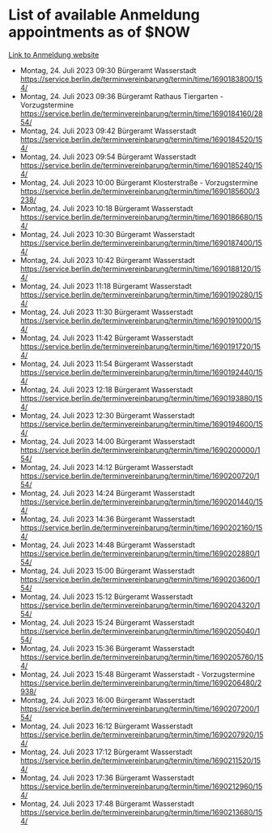 # List of available Anmeldung appointments as of $NOW
[Link to Anmeldung website](https://service.berlin.de/terminvereinbarung/termin/tag.php?termin=1&anliegen[]=120686&dienstleisterlist=122210,122217,327316,122219,327312,122227,327314,122231,327346,122243,327348,122254,122252,329742,122260,329745,122262,329748,122271,327278,122273,327274,122277,327276,330436,122280,327294,122282,327290,122284,327292,122291,327270,122285,327266,122286,327264,122296,327268,150230,329760,122297,327286,122294,327284,122312,329763,122314,329775,122304,327330,122311,327334,122309,327332,317869,122281,327352,122279,329772,122283,122276,327324,122274,327326,122267,329766,122246,327318,122251,327320,122257,327322,122208,327298,122226,327300&herkunft=http%3A%2F%2Fservice.berlin.de%2Fdienstleistung%2F120686%2F)
- Montag, 24. Juli 2023 09:30 Bürgeramt Wasserstadt https://service.berlin.de/terminvereinbarung/termin/time/1690183800/154/
- Montag, 24. Juli 2023 09:36 Bürgeramt Rathaus Tiergarten - Vorzugstermine https://service.berlin.de/terminvereinbarung/termin/time/1690184160/2854/
- Montag, 24. Juli 2023 09:42 Bürgeramt Wasserstadt https://service.berlin.de/terminvereinbarung/termin/time/1690184520/154/
- Montag, 24. Juli 2023 09:54 Bürgeramt Wasserstadt https://service.berlin.de/terminvereinbarung/termin/time/1690185240/154/
- Montag, 24. Juli 2023 10:00 Bürgeramt Klosterstraße - Vorzugstermine https://service.berlin.de/terminvereinbarung/termin/time/1690185600/3238/
- Montag, 24. Juli 2023 10:18 Bürgeramt Wasserstadt https://service.berlin.de/terminvereinbarung/termin/time/1690186680/154/
- Montag, 24. Juli 2023 10:30 Bürgeramt Wasserstadt https://service.berlin.de/terminvereinbarung/termin/time/1690187400/154/
- Montag, 24. Juli 2023 10:42 Bürgeramt Wasserstadt https://service.berlin.de/terminvereinbarung/termin/time/1690188120/154/
- Montag, 24. Juli 2023 11:18 Bürgeramt Wasserstadt https://service.berlin.de/terminvereinbarung/termin/time/1690190280/154/
- Montag, 24. Juli 2023 11:30 Bürgeramt Wasserstadt https://service.berlin.de/terminvereinbarung/termin/time/1690191000/154/
- Montag, 24. Juli 2023 11:42 Bürgeramt Wasserstadt https://service.berlin.de/terminvereinbarung/termin/time/1690191720/154/
- Montag, 24. Juli 2023 11:54 Bürgeramt Wasserstadt https://service.berlin.de/terminvereinbarung/termin/time/1690192440/154/
- Montag, 24. Juli 2023 12:18 Bürgeramt Wasserstadt https://service.berlin.de/terminvereinbarung/termin/time/1690193880/154/
- Montag, 24. Juli 2023 12:30 Bürgeramt Wasserstadt https://service.berlin.de/terminvereinbarung/termin/time/1690194600/154/
- Montag, 24. Juli 2023 14:00 Bürgeramt Wasserstadt https://service.berlin.de/terminvereinbarung/termin/time/1690200000/154/
- Montag, 24. Juli 2023 14:12 Bürgeramt Wasserstadt https://service.berlin.de/terminvereinbarung/termin/time/1690200720/154/
- Montag, 24. Juli 2023 14:24 Bürgeramt Wasserstadt https://service.berlin.de/terminvereinbarung/termin/time/1690201440/154/
- Montag, 24. Juli 2023 14:36 Bürgeramt Wasserstadt https://service.berlin.de/terminvereinbarung/termin/time/1690202160/154/
- Montag, 24. Juli 2023 14:48 Bürgeramt Wasserstadt https://service.berlin.de/terminvereinbarung/termin/time/1690202880/154/
- Montag, 24. Juli 2023 15:00 Bürgeramt Wasserstadt https://service.berlin.de/terminvereinbarung/termin/time/1690203600/154/
- Montag, 24. Juli 2023 15:12 Bürgeramt Wasserstadt https://service.berlin.de/terminvereinbarung/termin/time/1690204320/154/
- Montag, 24. Juli 2023 15:24 Bürgeramt Wasserstadt https://service.berlin.de/terminvereinbarung/termin/time/1690205040/154/
- Montag, 24. Juli 2023 15:36 Bürgeramt Wasserstadt https://service.berlin.de/terminvereinbarung/termin/time/1690205760/154/
- Montag, 24. Juli 2023 15:48 Bürgeramt Wasserstadt - Vorzugstermine https://service.berlin.de/terminvereinbarung/termin/time/1690206480/2938/
- Montag, 24. Juli 2023 16:00 Bürgeramt Wasserstadt https://service.berlin.de/terminvereinbarung/termin/time/1690207200/154/
- Montag, 24. Juli 2023 16:12 Bürgeramt Wasserstadt https://service.berlin.de/terminvereinbarung/termin/time/1690207920/154/
- Montag, 24. Juli 2023 17:12 Bürgeramt Wasserstadt https://service.berlin.de/terminvereinbarung/termin/time/1690211520/154/
- Montag, 24. Juli 2023 17:36 Bürgeramt Wasserstadt https://service.berlin.de/terminvereinbarung/termin/time/1690212960/154/
- Montag, 24. Juli 2023 17:48 Bürgeramt Wasserstadt https://service.berlin.de/terminvereinbarung/termin/time/1690213680/154/
